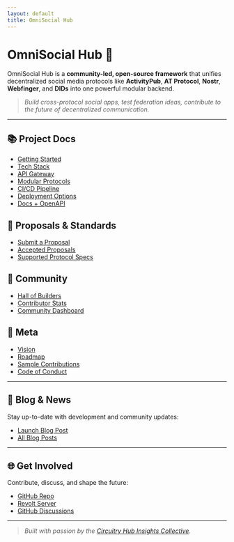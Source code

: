 ```yaml
---
layout: default
title: OmniSocial Hub
---
```


# OmniSocial Hub 🚀

OmniSocial Hub is a **community-led, open-source framework** that unifies decentralized social media protocols like **ActivityPub**, **AT Protocol**, **Nostr**, **Webfinger**, and **DIDs** into one powerful modular backend. 

> _Build cross-protocol social apps, test federation ideas, contribute to the future of decentralized communication._

---

## 📚 Project Docs
- [Getting Started](docs/getting-started.md)
- [Tech Stack](docs/tech-stack.md)
- [API Gateway](docs/api-gateway.md)
- [Modular Protocols](docs/modular-protocols.md)
- [CI/CD Pipeline](docs/ci-cd.md)
- [Deployment Options](docs/deployment.md)
- [Docs + OpenAPI](docs/docs-openapi.md)

## 🧠 Proposals & Standards
- [Submit a Proposal](proposals/submit.md)
- [Accepted Proposals](proposals/accepted.md)
- [Supported Protocol Specs](proposals/supported-protocols.md)

## 🌱 Community
- [Hall of Builders](community/hall-of-builders.md)
- [Contributor Stats](community/stats.md)
- [Community Dashboard](community/dashboard.md)

## 🧭 Meta
- [Vision](meta/vision.md)
- [Roadmap](meta/roadmap.md)
- [Sample Contributions](meta/samples.md)
- [Code of Conduct](meta/code-of-conduct.md)

---

## 🔔 Blog & News
Stay up-to-date with development and community updates:
- [Launch Blog Post](blog/launch.md)
- [All Blog Posts](blog/index.md)

---

## 🌐 Get Involved
Contribute, discuss, and shape the future:
- [GitHub Repo](https://github.com/beitmenotyou-com/omnisocial-hub)
- [Revolt Server](https://rvlt.gg/vxTxbvth)
- [GitHub Discussions](https://github.com/beitmenotyou-com/omnisocial-hub/discussions)

---

> _Built with passion by the [Circuitry Hub Insights Collective](https://beitmenotyou-com.github.io)._
